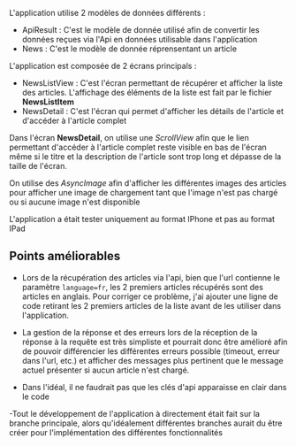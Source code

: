 L'application utilise 2 modèles de données différents : 
- ApiResult : C'est le modèle de donnée utilisé afin de convertir les données reçues via l'Api en données utilisable dans l'application
- News : C'est le modèle de donnée réprensentant un article

L'application est composée de 2 écrans principals : 
- NewsListView : C'est l'écran permettant de récupérer et afficher la liste des articles. L'affichage des éléments de la liste est fait par le fichier **NewsListItem**
- NewsDetail : C'est l'écran qui permet d'afficher les détails de l'article et d'accéder à l'article complet

Dans l'écran **NewsDetail**, on utilise une *ScrollView* afin que le lien permettant d'accéder à l'article complet reste visible en bas de l'écran même si le titre et la description de l'article sont trop long et dépasse de la taille de l'écran.

On utilise des *AsyncImage* afin d'afficher les différentes images des articles pour afficher une image de chargement tant que l'image n'est pas chargé ou si aucune image n'est disponible

L'application a était tester uniquement au format IPhone et pas au format IPad

## Points améliorables

- Lors de la récupération des articles via l'api, bien que l'url contienne le paramètre `language=fr`, les 2 premiers articles récupérés sont des articles en anglais.
Pour corriger ce problème, j'ai ajouter une ligne de code retirant les 2 premiers articles de la liste avant de les utiliser dans l'application. 

- La gestion de la réponse et des erreurs lors de la réception de la réponse à la requête est très simpliste et pourrait donc être amélioré afin de pouvoir différencier les différentes erreurs possible (timeout, erreur dans l'url, etc.) et afficher des messages plus pertinent que le message actuel présenter si aucun article n'est chargé.

- Dans l'idéal, il ne faudrait pas que les clés d'api apparaisse en clair dans le code

-Tout le développement de l'application à directement était fait sur la branche principale, alors qu'idéalement différentes branches aurait du être créer pour l'implémentation des différentes fonctionnalités

